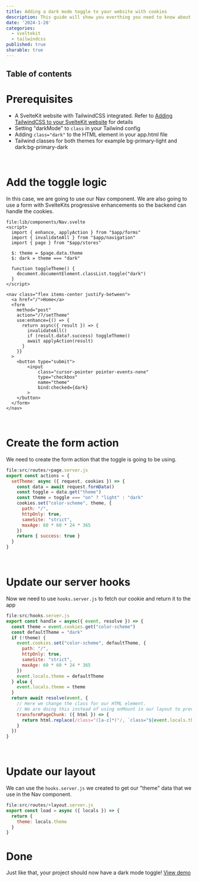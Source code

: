 ```yaml
---
title: Adding a dark mode toggle to your website with cookies
description: This guide will show you everthing you need to know about adding a dark mode toggle to your SvelteKit website with TailwindCSS using cookies.
date: '2024-1-28'
categories:
  - sveltekit
  - tailwindcss
published: true
sharable: true
---
```


## Table of contents

# Prerequisites

- A SvelteKit website with TailwindCSS integrated. Refer to [Adding TailwindCSS to your SvelteKit website](/blog/adding-tailwindcss-to-your-sveltekit-website) for details
- Setting "darkMode" to `class` in your Tailwind config
- Adding `class="dark"` to the HTML element in your app.html file
- Tailwind classes for both themes for example bg-primary-light and dark:bg-primary-dark

<br>

# Add the toggle logic

In this case, we are going to use our Nav component. We are also going to use a form with SvelteKits progressive enhancements so the backend can handle the cookies.

```svelte
file:lib/components/Nav.svelte
<script>
  import { enhance, applyAction } from "$app/forms"
  import { invalidateAll } from "$app/navigation"
  import { page } from "$app/stores"

  $: theme = $page.data.theme
  $: dark = theme === "dark"

  function toggleTheme() {
    document.documentElement.classList.toggle("dark")
  }
</script>

<nav class="flex items-center justify-between">
  <a href="/">Home</a>
  <form
    method="post"
    action="/?/setTheme"
    use:enhance={() => {
      return async({ result }) => {
        invalidateAll()
        if (result.data?.success) toggleTheme()
        await applyAction(result)
      }
    }}
  >
  	<button type="submit">
  		<input
            class="cursor-pointer pointer-events-none"
            type="checkbox"
            name="theme"
            bind:checked={dark}
        >
  	</button>
  </form>
</nav>
```

<br>

# Create the form action

We need to create the form action that the toggle is going to be using.

```js
file:src/routes/+page.server.js
export const actions = {
  setTheme: async ({ request, cookies }) => {
    const data = await request.formData()
    const toggle = data.get("theme")
    const theme = toggle === "on" ? "light" : "dark"
    cookies.set("color-scheme", theme, {
      path: "/",
      httpOnly: true,
      sameSite: "strict",
      maxAge: 60 * 60 * 24 * 365
    })
    return { success: true }
  }
}
```

<br>

# Update our server hooks

Now we need to use `hooks.server.js` to fetch our cookie and return it to the app

```js
file:src/hooks.server.js
export const handle = async({ event, resolve }) => {
  const theme = event.cookies.get("color-scheme")
  const defaultTheme = "dark"
  if (!theme) {
    event.cookies.set("color-scheme", defaultTheme, {
      path: "/",
      httpOnly: true,
      sameSite: "strict",
      maxAge: 60 * 60 * 24 * 365
    })
    event.locals.theme = defaultTheme
  } else {
    event.locals.theme = theme
  }
  return await resolve(event, {
    // Here we change the class for our HTML element.
    // We are doing this instead of using onMount in our layout to prevent flickering
    transformPageChunk: ({ html }) => {
      return html.replace(/class="([a-z]*)"/, `class="${event.locals.theme === "dark" ? "dark" : ""}"`)
    }
  })
}
```

<br>

# Update our layout

We can use the `hooks.server.js` we created to get our "theme" data that we use in the Nav component.

```js
file:src/routes/+layout.server.js
export const load = async ({ locals }) => {
  return {
    theme: locals.theme
  }
}
```

# Done

Just like that, your project should now have a dark mode toggle! [View demo](https://demo.bizo.dev/theme-switcher)